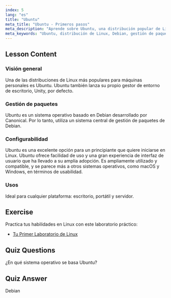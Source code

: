 ```yaml
---
index: 5
lang: "es"
title: "Ubuntu"
meta_title: "Ubuntu - Primeros pasos"
meta_description: "Aprende sobre Ubuntu, una distribución popular de Linux para principiantes. Descubre sus características, gestión de paquetes y por qué es excelente para uso en escritorio y servidor."
meta_keywords: "Ubuntu, distribución de Linux, Debian, gestión de paquetes, principiante de Linux, tutorial de Ubuntu, guía de Linux"
---
```


## Lesson Content

### Visión general

Una de las distribuciones de Linux más populares para máquinas personales es Ubuntu. Ubuntu también lanza su propio gestor de entorno de escritorio, Unity, por defecto.

### Gestión de paquetes

Ubuntu es un sistema operativo basado en Debian desarrollado por Canonical. Por lo tanto, utiliza un sistema central de gestión de paquetes de Debian.

### Configurabilidad

Ubuntu es una excelente opción para un principiante que quiere iniciarse en Linux. Ubuntu ofrece facilidad de uso y una gran experiencia de interfaz de usuario que ha llevado a su amplia adopción. Es ampliamente utilizado y compatible, y se parece más a otros sistemas operativos, como macOS y Windows, en términos de usabilidad.

### Usos

Ideal para cualquier plataforma: escritorio, portátil y servidor.

## Exercise

Practica tus habilidades en Linux con este laboratorio práctico:

- [Tu Primer Laboratorio de Linux](https://labex.io/es/labs/linux-your-first-linux-lab-270253)

## Quiz Questions

¿En qué sistema operativo se basa Ubuntu?

## Quiz Answer

Debian
